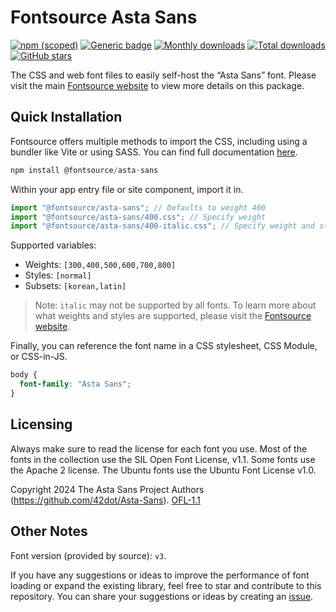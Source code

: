 # Fontsource Asta Sans

[![npm (scoped)](https://img.shields.io/npm/v/@fontsource/asta-sans?color=brightgreen)](https://www.npmjs.com/package/@fontsource/asta-sans) [![Generic badge](https://img.shields.io/badge/fontsource-passing-brightgreen)](https://github.com/fontsource/fontsource) [![Monthly downloads](https://badgen.net/npm/dm/@fontsource/asta-sans)](https://github.com/fontsource/fontsource) [![Total downloads](https://badgen.net/npm/dt/@fontsource/asta-sans)](https://github.com/fontsource/fontsource) [![GitHub stars](https://img.shields.io/github/stars/fontsource/fontsource.svg?style=social&label=Star)](https://github.com/fontsource/fontsource/stargazers)

The CSS and web font files to easily self-host the “Asta Sans” font. Please visit the main [Fontsource website](https://fontsource.org/fonts/asta-sans) to view more details on this package.

## Quick Installation

Fontsource offers multiple methods to import the CSS, including using a bundler like Vite or using SASS. You can find full documentation [here](https://fontsource.org/docs/getting-started/introduction).

```javascript
npm install @fontsource/asta-sans
```

Within your app entry file or site component, import it in.

```javascript
import "@fontsource/asta-sans"; // Defaults to weight 400
import "@fontsource/asta-sans/400.css"; // Specify weight
import "@fontsource/asta-sans/400-italic.css"; // Specify weight and style
```

Supported variables:
- Weights: `[300,400,500,600,700,800]`
- Styles: `[normal]`
- Subsets: `[korean,latin]`

> Note: `italic` may not be supported by all fonts. To learn more about what weights and styles are supported, please visit the [Fontsource website](https://fontsource.org/fonts/asta-sans).

Finally, you can reference the font name in a CSS stylesheet, CSS Module, or CSS-in-JS.

```css
body {
  font-family: "Asta Sans";
}
```

## Licensing
Always make sure to read the license for each font you use. Most of the fonts in the collection use the SIL Open Font License, v1.1. Some fonts use the Apache 2 license. The Ubuntu fonts use the Ubuntu Font License v1.0.

Copyright 2024 The Asta Sans Project Authors (https://github.com/42dot/Asta-Sans).
[OFL-1.1](https://openfontlicense.org)

## Other Notes
Font version (provided by source): `v3`.

If you have any suggestions or ideas to improve the performance of font loading or expand the existing library, feel free to star and contribute to this repository. You can share your suggestions or ideas by creating an [issue](https://github.com/fontsource/fontsource/issues).